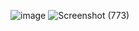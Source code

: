 ![image](https://github.com/user-attachments/assets/6d122e79-3141-46a8-a3b3-bb12c8c52b23)
![Screenshot (773)](https://github.com/user-attachments/assets/d8f6035f-0982-4082-9239-7714d16d068f)
